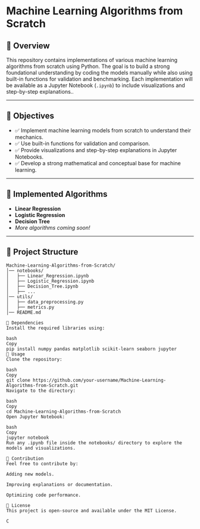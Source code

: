 # **Machine Learning Algorithms from Scratch**

## 📌 Overview

This repository contains implementations of various machine learning algorithms from scratch using Python. The goal is to build a strong foundational understanding by coding the models manually while also using built-in functions for validation and benchmarking. Each implementation will be available as a Jupyter Notebook (`.ipynb`) to include visualizations and step-by-step explanations..

---

## 🎯 Objectives

- ✅ Implement machine learning models from scratch to understand their mechanics.
- ✅ Use built-in functions for validation and comparison.
- ✅ Provide visualizations and step-by-step explanations in Jupyter Notebooks.
- ✅ Develop a strong mathematical and conceptual base for machine learning.

---

## 📝 Implemented Algorithms

- **Linear Regression**
- **Logistic Regression**
- **Decision Tree**
- _More algorithms coming soon!_

---

## 📂 Project Structure

```plaintext
Machine-Learning-Algorithms-from-Scratch/
│── notebooks/
│   ├── Linear_Regression.ipynb
│   ├── Logistic_Regression.ipynb
│   ├── Decision_Tree.ipynb
│   ├── ...
│── utils/
│   ├── data_preprocessing.py
│   ├── metrics.py
│── README.md

🔧 Dependencies
Install the required libraries using:

bash
Copy
pip install numpy pandas matplotlib scikit-learn seaborn jupyter
🚀 Usage
Clone the repository:

bash
Copy
git clone https://github.com/your-username/Machine-Learning-Algorithms-from-Scratch.git
Navigate to the directory:

bash
Copy
cd Machine-Learning-Algorithms-from-Scratch
Open Jupyter Notebook:

bash
Copy
jupyter notebook
Run any .ipynb file inside the notebooks/ directory to explore the models and visualizations.

🤝 Contribution
Feel free to contribute by:

Adding new models.

Improving explanations or documentation.

Optimizing code performance.

📜 License
This project is open-source and available under the MIT License.

C
```
